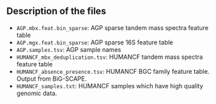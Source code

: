 ## Description of the files
* `AGP.mbx.feat.bin_sparse`: AGP sparse tandem mass spectra feature table 
* `AGP.mgx.feat.bin_sparse`: AGP sparse 16S feature table
* `AGP.samples.tsv`: AGP sample names
* `HUMANCF_mbx_deduplication.tsv`: HUMANCF tandem mass spectra feature table
* `HUMANCF_absence_presence.tsv`: HUMANCF BGC family feature table. Output from BiG-SCAPE.
* `HUMANCF_samples.txt`: HUMANCF samples which have high quality genomic data.